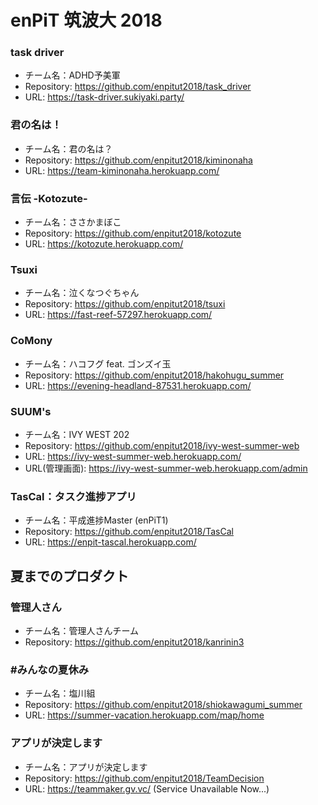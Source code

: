 # enPiT 筑波大 2018 

### task driver
* チーム名：ADHD予美軍
* Repository: https://github.com/enpitut2018/task_driver
* URL: https://task-driver.sukiyaki.party/

### 君の名は！
* チーム名：君の名は？
* Repository: https://github.com/enpitut2018/kiminonaha
* URL: https://team-kiminonaha.herokuapp.com/

### 言伝 -Kotozute-
* チーム名：ささかまぼこ
* Repository: https://github.com/enpitut2018/kotozute
* URL: https://kotozute.herokuapp.com/

### Tsuxi
* チーム名：泣くなつぐちゃん
* Repository: https://github.com/enpitut2018/tsuxi
* URL: https://fast-reef-57297.herokuapp.com/

### CoMony
  * チーム名：ハコフグ feat. ゴンズイ玉
  * Repository: https://github.com/enpitut2018/hakohugu_summer
  * URL: https://evening-headland-87531.herokuapp.com/

### SUUM's
 * チーム名：IVY WEST 202
 * Repository: https://github.com/enpitut2018/ivy-west-summer-web
 * URL: https://ivy-west-summer-web.herokuapp.com/
 * URL(管理画面): https://ivy-west-summer-web.herokuapp.com/admin

### TasCal：タスク進捗アプリ
* チーム名：平成進捗Master (enPiT1)
* Repository: https://github.com/enpitut2018/TasCal
* URL: https://enpit-tascal.herokuapp.com/

## 夏までのプロダクト
### 管理人さん
 * チーム名：管理人さんチーム
 * Repository: https://github.com/enpitut2018/kanrinin3

### #みんなの夏休み
 * チーム名：塩川組
 * Repository: https://github.com/enpitut2018/shiokawagumi_summer
 * URL: https://summer-vacation.herokuapp.com/map/home

### アプリが決定します
 * チーム名：アプリが決定します
 * Repository: https://github.com/enpitut2018/TeamDecision
 * URL: https://teammaker.gv.vc/ (Service Unavailable Now...)
